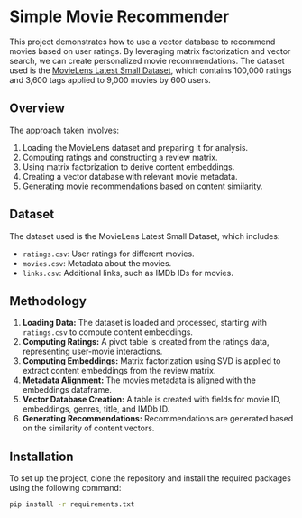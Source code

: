 # Simple Movie Recommender

This project demonstrates how to use a vector database to recommend movies based on user ratings. By leveraging matrix factorization and vector search, we can create personalized movie recommendations. The dataset used is the [MovieLens Latest Small Dataset](https://grouplens.org/datasets/movielens/latest/), which contains 100,000 ratings and 3,600 tags applied to 9,000 movies by 600 users.

## Overview

The approach taken involves:
1. Loading the MovieLens dataset and preparing it for analysis.
2. Computing ratings and constructing a review matrix.
3. Using matrix factorization to derive content embeddings.
4. Creating a vector database with relevant movie metadata.
5. Generating movie recommendations based on content similarity.

## Dataset

The dataset used is the MovieLens Latest Small Dataset, which includes:
- `ratings.csv`: User ratings for different movies.
- `movies.csv`: Metadata about the movies.
- `links.csv`: Additional links, such as IMDb IDs for movies.

## Methodology

1. **Loading Data:** The dataset is loaded and processed, starting with `ratings.csv` to compute content embeddings.
2. **Computing Ratings:** A pivot table is created from the ratings data, representing user-movie interactions.
3. **Computing Embeddings:** Matrix factorization using SVD is applied to extract content embeddings from the review matrix.
4. **Metadata Alignment:** The movies metadata is aligned with the embeddings dataframe.
5. **Vector Database Creation:** A table is created with fields for movie ID, embeddings, genres, title, and IMDb ID.
6. **Generating Recommendations:** Recommendations are generated based on the similarity of content vectors.

## Installation

To set up the project, clone the repository and install the required packages using the following command:

```bash
pip install -r requirements.txt
